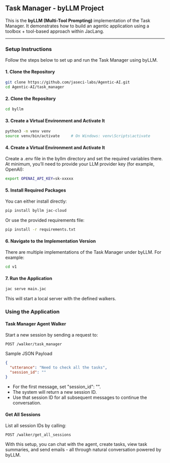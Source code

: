 ## Task Manager - byLLM Project

This is the **byLLM (Multi-Tool Prompting)** implementation of the Task Manager. It demonstrates how to build an agentic application using a toolbox + tool-based approach within JacLang.

---

### Setup Instructions

Follow the steps below to set up and run the Task Manager using byLLM.

#### 1. Clone the Repository

```bash
git clone https://github.com/jaseci-labs/Agentic-AI.git
cd Agentic-AI/task_manager
```

#### 2. Clone the Repository

```bash
cd byllm
```

#### 3. Create a Virtual Environment and Activate It

```bash
python3 -m venv venv
source venv/bin/activate     # On Windows: venv\Scripts\activate
```

#### 4. Create a Virtual Environment and Activate It

Create a .env file in the byllm directory and set the required variables there.
At minimum, you’ll need to provide your LLM provider key (for example, OpenAI):

```bash
export OPENAI_API_KEY=sk-xxxxx
```

#### 5. Install Required Packages

You can either install directly:

```bash
pip install byllm jac-cloud
```

Or use the provided requirements file:

```bash
pip install -r requirements.txt
```

#### 6. Navigate to the Implementation Version

There are multiple implementations of the Task Manager under byLLM. For example:

```bash
cd v1
```

#### 7. Run the Application

```bash
jac serve main.jac
```

This will start a local server with the defined walkers.

### Using the Application

#### Task Manager Agent Walker

Start a new session by sending a request to:

```http
POST /walker/task_manager
```

Sample JSON Payload

```json
{
  "utterance": "Need to check all the tasks",
  "session_id": ""
}
```

- For the first message, set "session_id": "".
- The system will return a new session ID.
- Use that session ID for all subsequent messages to continue the conversation.

#### Get All Sessions

List all session IDs by calling:

```http
POST /walker/get_all_sessions
````

With this setup, you can chat with the agent, create tasks, view task summaries, and send emails - all through natural conversation powered by byLLM.